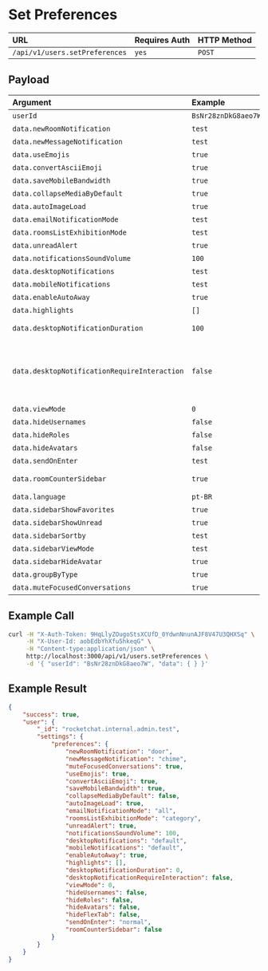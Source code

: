 # Set Preferences

| URL | Requires Auth | HTTP Method |
| :--- | :--- | :--- |
| `/api/v1/users.setPreferences` | `yes` | `POST` |

## Payload

| Argument | Example | Required | Description |
| :--- | :--- | :--- | :--- |
| `userId`                                    | `BsNr28znDkG8aeo7W` | Required | The id of the user.              |
| `data.newRoomNotification`                  | `test`              | Required | New room notification.           |
| `data.newMessageNotification`               | `test`              | Required | New message notification.        |
| `data.useEmojis`                            | `true`              | Required | User can use emojis.             |
| `data.convertAsciiEmoji`                    | `true`              | Required | Convert ascII emojis.            |
| `data.saveMobileBandwidth`                  |  `true`             | Required | Save mobile bandwidth.           |
| `data.collapseMediaByDefault`               | `true`              | Required | Collapse media by default.       |
| `data.autoImageLoad`                        | `true`              | Required | Image load automatically.        |
| `data.emailNotificationMode`                | `test`              | Required | Email notification mode.         |
| `data.roomsListExhibitionMode`              | `test`              | Required | Rooms list exhibition mode.      |
| `data.unreadAlert`                          | `true`              | Required | Unread Alert.                    |
| `data.notificationsSoundVolume`             | `100`               | Required | Volume of notification sound.    |
| `data.desktopNotifications`                 | `test`              | Required | Desktop notifications.           |
| `data.mobileNotifications`                  | `test`              | Required | Mobile notifications.            |
| `data.enableAutoAway`                       | `true`              | Required | Enable auto away.                |
| `data.highlights`                           | `[]`                | Required | Highlights.                      |
| `data.desktopNotificationDuration`          | `100`               | Required | Duration of desktop notification.|
| `data.desktopNotificationRequireInteraction`| `false`             | Required | Determines if user has to click on desktop notification to close it (requires Google Chrome version > 50 as client, overwrites setting `desktopNotificationDuration`).|
| `data.viewMode`                             | `0`                 | Required | View mode.                       |
| `data.hideUsernames`                        | `false`             | Required | Hide usernames.                  |
| `data.hideRoles`                            | `false`             | Required | Hide user roles.                 |
| `data.hideAvatars`                          | `false`             | Required | Hide avatars.                    |
| `data.sendOnEnter`                          | `test`              | Required | Send message on enter.           |
| `data.roomCounterSidebar`                   | `true`              | Required | Display room counter on sidebar. |
| `data.language`                             | `pt-BR`             | Required | Language.                        |
| `data.sidebarShowFavorites`                 | `true`              | Optional | Show favorites on sidebar.       |
| `data.sidebarShowUnread`                    | `true`              | Optional | Show unread on sidebar.          |
| `data.sidebarSortby`                        | `test`              | Optional | Show sort by.                    |
| `data.sidebarViewMode`                      | `test`              | Optional | Show view mode.                  |
| `data.sidebarHideAvatar`                    | `true`              | Optional | Show avatar on hide bar.         |
| `data.groupByType`                          | `true`              | Optional | Group channels by type.          |
| `data.muteFocusedConversations`             | `true`              | Optional | Mute focused conversations.      |

## Example Call

```bash
curl -H "X-Auth-Token: 9HqLlyZOugoStsXCUfD_0YdwnNnunAJF8V47U3QHXSq" \
     -H "X-User-Id: aobEdbYhXfu5hkeqG" \
     -H "Content-type:application/json" \
     http://localhost:3000/api/v1/users.setPreferences \
     -d '{ "userId": "BsNr28znDkG8aeo7W", "data": { } }'
```

## Example Result

```json
{
    "success": true,
    "user": {
        "_id": "rocketchat.internal.admin.test",
        "settings": {
            "preferences": {
                "newRoomNotification": "door",
                "newMessageNotification": "chime",
                "muteFocusedConversations": true,
                "useEmojis": true,
                "convertAsciiEmoji": true,
                "saveMobileBandwidth": true,
                "collapseMediaByDefault": false,
                "autoImageLoad": true,
                "emailNotificationMode": "all",
                "roomsListExhibitionMode": "category",
                "unreadAlert": true,
                "notificationsSoundVolume": 100,
                "desktopNotifications": "default",
                "mobileNotifications": "default",
                "enableAutoAway": true,
                "highlights": [],
                "desktopNotificationDuration": 0,
                "desktopNotificationRequireInteraction": false,
                "viewMode": 0,
                "hideUsernames": false,
                "hideRoles": false,
                "hideAvatars": false,
                "hideFlexTab": false,
                "sendOnEnter": "normal",
                "roomCounterSidebar": false
            }
        }
    }
}
```
